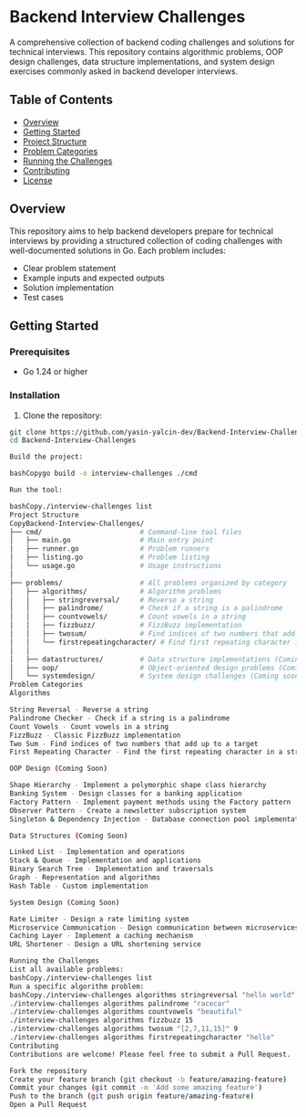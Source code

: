 # Backend Interview Challenges

A comprehensive collection of backend coding challenges and solutions for technical interviews. This repository contains algorithmic problems, OOP design challenges, data structure implementations, and system design exercises commonly asked in backend developer interviews.

## Table of Contents

- [Overview](#overview)
- [Getting Started](#getting-started)
- [Project Structure](#project-structure)
- [Problem Categories](#problem-categories)
- [Running the Challenges](#running-the-challenges)
- [Contributing](#contributing)
- [License](#license)

## Overview

This repository aims to help backend developers prepare for technical interviews by providing a structured collection of coding challenges with well-documented solutions in Go. Each problem includes:

- Clear problem statement
- Example inputs and expected outputs
- Solution implementation
- Test cases

## Getting Started

### Prerequisites

- Go 1.24 or higher

### Installation

1. Clone the repository:
```bash
git clone https://github.com/yasin-yalcin-dev/Backend-Interview-Challenges.git
cd Backend-Interview-Challenges

Build the project:

bashCopygo build -o interview-challenges ./cmd

Run the tool:

bashCopy./interview-challenges list
Project Structure
CopyBackend-Interview-Challenges/
├── cmd/                        # Command-line tool files
│   ├── main.go                 # Main entry point
│   ├── runner.go               # Problem runners
│   ├── listing.go              # Problem listing
│   └── usage.go                # Usage instructions
│
├── problems/                   # All problems organized by category
│   ├── algorithms/             # Algorithm problems
│   │   ├── stringreversal/     # Reverse a string
│   │   ├── palindrome/         # Check if a string is a palindrome
│   │   ├── countvowels/        # Count vowels in a string
│   │   ├── fizzbuzz/           # FizzBuzz implementation
│   │   ├── twosum/             # Find indices of two numbers that add up to target
│   │   └── firstrepeatingcharacter/ # Find first repeating character in a string
│   │
│   ├── datastructures/         # Data structure implementations (Coming soon)
│   ├── oop/                    # Object-oriented design problems (Coming soon)
│   └── systemdesign/           # System design challenges (Coming soon)
Problem Categories
Algorithms

String Reversal - Reverse a string
Palindrome Checker - Check if a string is a palindrome
Count Vowels - Count vowels in a string
FizzBuzz - Classic FizzBuzz implementation
Two Sum - Find indices of two numbers that add up to a target
First Repeating Character - Find the first repeating character in a string

OOP Design (Coming Soon)

Shape Hierarchy - Implement a polymorphic shape class hierarchy
Banking System - Design classes for a banking application
Factory Pattern - Implement payment methods using the Factory pattern
Observer Pattern - Create a newsletter subscription system
Singleton & Dependency Injection - Database connection pool implementation

Data Structures (Coming Soon)

Linked List - Implementation and operations
Stack & Queue - Implementation and applications
Binary Search Tree - Implementation and traversals
Graph - Representation and algorithms
Hash Table - Custom implementation

System Design (Coming Soon)

Rate Limiter - Design a rate limiting system
Microservice Communication - Design communication between microservices
Caching Layer - Implement a caching mechanism
URL Shortener - Design a URL shortening service

Running the Challenges
List all available problems:
bashCopy./interview-challenges list
Run a specific algorithm problem:
bashCopy./interview-challenges algorithms stringreversal "hello world"
./interview-challenges algorithms palindrome "racecar"
./interview-challenges algorithms countvowels "beautiful"
./interview-challenges algorithms fizzbuzz 15
./interview-challenges algorithms twosum "[2,7,11,15]" 9
./interview-challenges algorithms firstrepeatingcharacter "hello"
Contributing
Contributions are welcome! Please feel free to submit a Pull Request.

Fork the repository
Create your feature branch (git checkout -b feature/amazing-feature)
Commit your changes (git commit -m 'Add some amazing feature')
Push to the branch (git push origin feature/amazing-feature)
Open a Pull Request